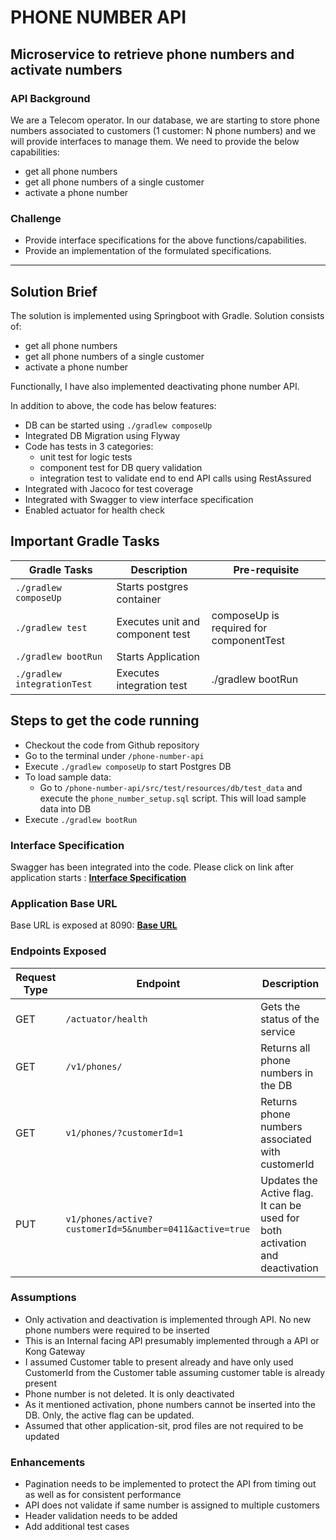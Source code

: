 # PHONE NUMBER API

## Microservice to retrieve phone numbers and activate numbers

### API Background

We are a Telecom operator. In our database, we are starting to store phone numbers associated to customers (1 customer:
N phone numbers) and we will provide interfaces to manage them. We need to provide the below capabilities:

* get all phone numbers
* get all phone numbers of a single customer
* activate a phone number

### Challenge

* Provide interface specifications for the above functions/capabilities.
* Provide an implementation of the formulated specifications.

---

## Solution Brief

The solution is implemented using Springboot with Gradle. Solution consists of:

* get all phone numbers
* get all phone numbers of a single customer
* activate a phone number

Functionally, I have also implemented deactivating phone number API.

In addition to above, the code has below features:

* DB can be started using `./gradlew composeUp`
* Integrated DB Migration using Flyway
* Code has tests in 3 categories:
  * unit test for logic tests 
  * component test for DB query validation
  * integration test to validate end to end API calls using RestAssured
* Integrated with Jacoco for test coverage
* Integrated with Swagger to view interface specification
* Enabled actuator for health check

## Important Gradle Tasks

| Gradle Tasks | Description | Pre-requisite |
| ------------ | ----------- | ------------- |
| `./gradlew composeUp` | Starts postgres container | |
| `./gradlew test` | Executes unit and component test | composeUp is required for componentTest |
| `./gradlew bootRun`| Starts Application|
| `./gradlew integrationTest` | Executes integration test | ./gradlew bootRun|

## Steps to get the code running

* Checkout the code from Github repository
* Go to the terminal under `/phone-number-api`
* Execute `./gradlew composeUp` to start Postgres DB
* To load sample data:
  * Go to `/phone-number-api/src/test/resources/db/test_data` and execute the `phone_number_setup.sql` script. This will
    load sample data into DB
* Execute `./gradlew bootRun`

### Interface Specification

Swagger has been integrated into the code. Please click on link after application
starts : **[Interface Specification](http://localhost:8090/phone-number/swagger-ui/#/phone-controller)**

### Application Base URL

Base URL is exposed at 8090: **[Base URL](http://localhost:8090)**

### Endpoints Exposed

| Request Type | Endpoint | Description |
  | ------------ | -------- | ----------- |
| GET | `/actuator/health` | Gets the status of the service |
| GET | `/v1/phones/` | Returns all phone numbers in the DB |
| GET | `v1/phones/?customerId=1` | Returns phone numbers associated with customerId |
| PUT | `v1/phones/active?customerId=5&number=0411&active=true` | Updates the Active flag. It can be used for both activation and deactivation |

### Assumptions

* Only activation and deactivation is implemented through API. No new phone numbers were required to be inserted
* This is an Internal facing API presumably implemented through a API or Kong Gateway
* I assumed Customer table to present already and have only used CustomerId from the Customer table assuming customer
  table is already present
* Phone number is not deleted. It is only deactivated
* As it mentioned activation, phone numbers cannot be inserted into the DB. Only, the active flag can be updated.
* Assumed that other application-sit, prod files are not required to be updated

### Enhancements

* Pagination needs to be implemented to protect the API from timing out as well as for consistent performance
* API does not validate if same number is assigned to multiple customers
* Header validation needs to be added
* Add additional test cases 
